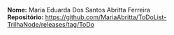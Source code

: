 <strong>Nome:</strong> Maria Eduarda Dos Santos Abritta Ferreira
<br>
<strong>Repositório:</strong> https://github.com/MariaAbritta/ToDoList-TrilhaNode/releases/tag/ToDo

